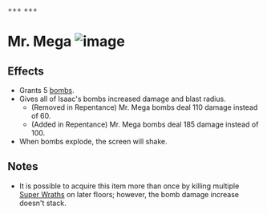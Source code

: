 +++
+++

 # Mr. Mega ![image](/image/Mr._Mega.png) 

Effects
---------


* Grants 5 [bombs](/wiki/Bomb "Bomb").
* Gives all of Isaac's bombs increased damage and blast radius.
	+ (Removed in Repentance) Mr. Mega bombs deal 110 damage instead of 60.
	+ (Added in Repentance) Mr. Mega bombs deal 185 damage instead of 100.
* When bombs explode, the screen will shake.


Notes
-------


* It is possible to acquire this item more than once by killing multiple [Super Wraths](/wiki/Super_Wrath "Super Wrath") on later floors; however, the bomb damage increase doesn't stack.


